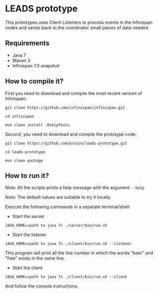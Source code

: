 # LEADS prototype #

This prototypes uses Client Listeners to process events in the Infinispan nodes and sends back to the coordinator 
small pieces of data needed.

## Requirements ##

* Java 7 
* Maven 3
* Infinispan 7.0 snapshot

## How to compile it? ##

First you need to download and compile the most recent version of Infinispan:

`git clone https://github.com/infinispan/infinispan.git`

`cd infinispan`

`mvn clean install -DskipTests`

Second, you need to download and compile the prototype code:

`git clone https://github.com/pruivo/leads-prototype.git`

`cd leads-prototype`

`mvn clean package`

## How to run it? ##
 
*Note:* All the scripts prints a help message with the argument `--help`

*Note:* The default values are suitable to try it locally.

Execute the following commands in a separate terminal/shell:

* Start the server

`JAVA_HOME=<path to java 7> ./server/bin/run.sh`

* Start the listener

`JAVA_HOME=<path to java 7> ./client/bin/run.sh --listener`

This program will print all the line number in which the words "beer" and "free" exists in the same line.

* Start the client

`JAVA_HOME=<path to java 7> ./client/bin/run.sh --client`

And follow the console instructions. 
